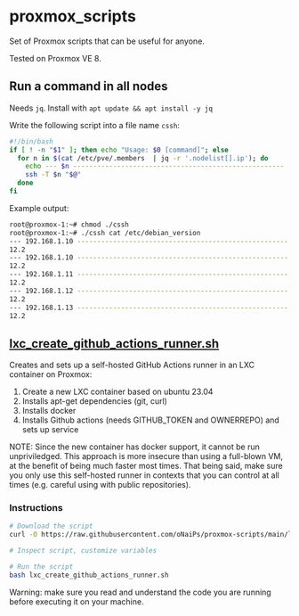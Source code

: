 # proxmox_scripts

Set of Proxmox scripts that can be useful for anyone.

Tested on Proxmox VE 8.

## Run a command in all nodes

Needs `jq`. Install with `apt update && apt install -y jq`

Write the following script into a file name `cssh`:
```bash
#!/bin/bash
if [ ! -n "$1" ]; then echo "Usage: $0 [command]"; else
  for n in $(cat /etc/pve/.members  | jq -r '.nodelist[].ip'); do
    echo --- $n -----------------------------------------------------
    ssh -T $n "$@"
  done
fi
```

Example output:
```bash
root@proxmox-1:~# chmod ./cssh
root@proxmox-1:~# ./cssh cat /etc/debian_version
--- 192.168.1.10 -----------------------------------------------------
12.2
--- 192.168.1.10 -----------------------------------------------------
12.2
--- 192.168.1.11 -----------------------------------------------------
12.2
--- 192.168.1.12 -----------------------------------------------------
12.2
--- 192.168.1.13 -----------------------------------------------------
12.2
```

## [lxc_create_github_actions_runner.sh](./lxc_create_github_actions_runner.sh)

Creates and sets up a self-hosted GitHub Actions runner in an LXC container on Proxmox:

1. Create a new LXC container based on ubuntu 23.04
1. Installs apt-get dependencies (git, curl)
1. Installs docker
1. Installs Github actions (needs GITHUB_TOKEN and OWNERREPO) and sets up service

NOTE: Since the new container has docker support, it cannot be run unpriviledged. This approach is more insecure than using a full-blown VM, at the benefit of being much faster most times. That being said, make sure you only use this self-hosted runner in contexts that you can control at all times (e.g. careful using with public repositories).

### Instructions

```bash
# Download the script
curl -O https://raw.githubusercontent.com/oNaiPs/proxmox-scripts/main/lxc_create_github_actions_runner.sh

# Inspect script, customize variables

# Run the script
bash lxc_create_github_actions_runner.sh
```

Warning: make sure you read and understand the code you are running before executing it on your machine.
